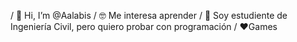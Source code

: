 / 👋 Hi, I’m @Aalabis
/ 🤓 Me interesa aprender
/ 🦺 Soy estudiente de Ingeniería Civil, pero quiero probar con programación 
/ ❤Games
